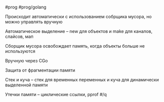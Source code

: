 #prog #prog/golang  

Происходит автоматически с использованием собрщика мусора, но можно управлять вручную

Автоматическое выделение – new для объектов и make для каналов, слайсов, мап

Сборщик мусора освобождает память, когда объекты больше не используются

Вручную через CGo

Защита от фрагментации памяти

Стек и куча – стек для временных переменных и куча для динамически выделенной памяти

Утечки памяти – циклические ссылки, pprof #/q
